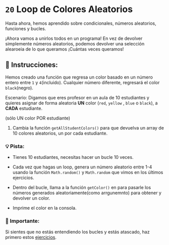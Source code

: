 # `20` Loop de Colores Aleatorios

Hasta ahora, hemos aprendido sobre condicionales, números aleatorios, funciones y bucles. 

¡Ahora vamos a unirlos todos en un programa! En vez de devolver simplemente números aleatorios, podemos devolver una selección alearoeia de lo que queramos ¡Cuántas veces queramos!

## :pencil: Instrucciones:

Hemos creado una función que regresa un color basado en un número entero entre `1` y `4`(incluido). Cualquier número diferente, regresará el color `black`(negro).

Escenario: Digamos que eres profesor en un aula de 10 estudiantes y quieres asignar de forma aleatoria **UN** color (`red`, `yellow` , `blue` o `black`), a **CADA** estudiante. 

(sólo UN color POR estudiante)

1. Cambia la función `getAllStudentColors()` para que devuelva un array de 10 colores aleatorios, un por cada estudiante.

### :bulb: Pista: 

- Tienes 10 estudiantes, necesitas hacer un bucle 10 veces.

- Cada vez que hagas un loop, genera un número aleatorio entre 1-4 usando la función `Math.random()` y `Math.random` que vimos en los últimos ejercicios.

- Dentro del bucle, llama a la función `getColor()` en para pasarle los números generados aleatoriamente(como arrgunemnto) para obtener y devolver un color.

- Imprime el color en la consola.

### :mag_right: Importante:

Si sientes que no estás entendiendo los bucles y estás atascado, haz primero estos [ejercicios](https://gitpod.io/#https://github.com/4GeeksAcademy/javascript-arrays-exercises-tutorial).